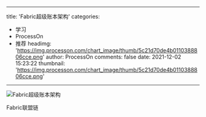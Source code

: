 
---
title: 'Fabric超级账本架构'
categories: 
 - 学习
 - ProcessOn
 - 推荐
headimg: 'https://img.processon.com/chart_image/thumb/5c21d70de4b0110388806cce.png'
author: ProcessOn
comments: false
date: 2021-12-02 15:23:22
thumbnail: 'https://img.processon.com/chart_image/thumb/5c21d70de4b0110388806cce.png'
---

<div>   
<img class="thumb" alt="Fabric超级账本架构" src="https://img.processon.com/chart_image/thumb/5c21d70de4b0110388806cce.png" referrerpolicy="no-referrer">
<p>Fabric联盟链</p>  
</div>
            